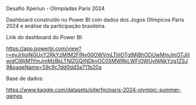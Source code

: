 Desafio Xperiun - Olimpíadas Paris 2024

Dashboard construído no Power BI com dados dos Jogos Olímpicos Paris 2024 e análise da participação brasileira.

Link do dashboard do Power BI: 

https://app.powerbi.com/view?r=eyJrIjoiNGUxY2RkYzMtM2FlNy00OWVmLThlOTgtMjBhODUwMmJmOTJiIiwidCI6IjM1YmJmMzBkLTNlZGQtNDkyOC05MWRkLWFiOWUyNjNkYzg1ZSJ9&pageName=59c9c7dd0dd3a711b20a

Base de dados:

https://www.kaggle.com/datasets/piterfm/paris-2024-olympic-summer-games




 
